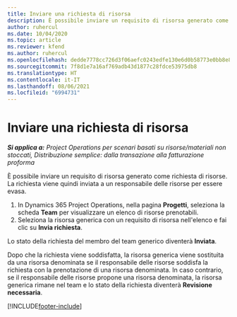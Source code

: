 ```yaml
---
title: Inviare una richiesta di risorsa
description: È possibile inviare un requisito di risorsa generato come richiesta di risorse. La richiesta viene quindi inviata a un responsabile delle risorse per essere evasa.
author: ruhercul
ms.date: 10/04/2020
ms.topic: article
ms.reviewer: kfend
ms.author: ruhercul
ms.openlocfilehash: dedde7778cc726d3f06aefc0243edfe130e6d0b58773e0bb8e87cfcb13f1cc79
ms.sourcegitcommit: 7f8d1e7a16af769adb43d1877c28fdce53975db8
ms.translationtype: HT
ms.contentlocale: it-IT
ms.lasthandoff: 08/06/2021
ms.locfileid: "6994731"
---
```

# <a name="submit-a-resource-request"></a>Inviare una richiesta di risorsa

_**Si applica a:** Project Operations per scenari basati su risorse/materiali non stoccati, Distribuzione semplice: dalla transazione alla fatturazione proforma_

È possibile inviare un requisito di risorsa generato come richiesta di risorse. La richiesta viene quindi inviata a un responsabile delle risorse per essere evasa.

1. In Dynamics 365 Project Operations, nella pagina **Progetti**, seleziona la scheda **Team** per visualizzare un elenco di risorse prenotabili. 
2. Seleziona la risorsa generica con un requisito di risorsa nell'elenco e fai clic su **Invia richiesta**.

Lo stato della richiesta del membro del team generico diventerà **Inviata**.

Dopo che la richiesta viene soddisfatta, la risorsa generica viene sostituita da una risorsa denominata se il responsabile delle risorse soddisfa la richiesta con la prenotazione di una risorsa denominata. In caso contrario, se il responsabile delle risorse propone una risorsa denominata, la risorsa generica rimane nel team e lo stato della richiesta diventerà **Revisione necessaria**.


[!INCLUDE[footer-include](../includes/footer-banner.md)]